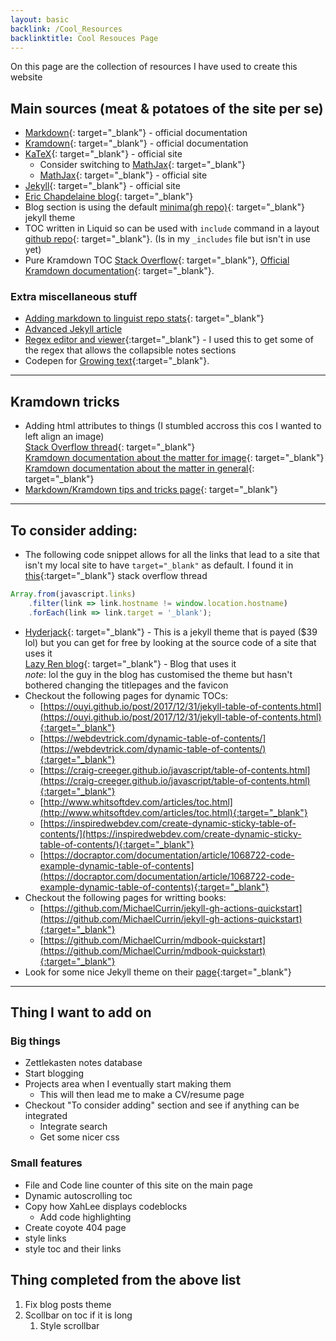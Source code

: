 ```yaml
---
layout: basic
backlink: /Cool_Resources
backlinktitle: Cool Resouces Page
---
```

On this page are the collection of resources I have used to create this website

## Main sources (meat & potatoes of the site per se)

* [Markdown](https://daringfireball.net/projects/markdown/){: target="_blank"} - official documentation
* [Kramdown](https://kramdown.gettalong.org/){: target="_blank"} - official documentation
* [KaTeX](https://katex.org/){: target="_blank"} - official site
	* Consider switching to [MathJax](https://kramdown.gettalong.org/math_engine/mathjax.html){: target="_blank"}
	* [MathJax](https://www.mathjax.org/){: target="_blank"} - official site
* [Jekyll](https://jekyllrb.com/){: target="_blank"} - official site
* [Eric Chapdelaine blog](https://ericchapdelaine.com/){: target="_blank"}
* Blog section is using the default [minima(gh repo)](https://github.com/jekyll/minima){: target="_blank"} jekyll theme
* TOC written in Liquid so can be used with `include` command in a layout [github repo](https://github.com/allejo/jekyll-toc){: target="_blank"}. (Is in my `_includes` file but isn't in use yet)
* Pure Kramdown TOC [Stack Overflow](https://stackoverflow.com/questions/38417624/table-of-contents-using-jekyll-and-kramdown){: target="_blank"}, [Official Kramdown documentation](https://kramdown.gettalong.org/converter/html.html#toc){: target="_blank"}.

### Extra miscellaneous stuff

* [Adding markdown to linguist repo stats](https://joshuatz.com/posts/2019/how-to-get-github-to-recognize-a-pure-markdown-repo/){: target="_blank"}
* [Advanced Jekyll article](https://dexp.in/articles/advanced-jekyll/)
* [Regex editor and viewer](https://regex101.com/r/8VJpSQ/1){:target="_blank"} - I used this to get some of the regex that allows the collapsible notes sections
* Codepen for [Growing text](https://codepen.io/Itsca/pen/kYYdor){:target="_blank"}.

---
## Kramdown tricks

* Adding html attributes to things (I stumbled accross this cos I wanted to left align an image)\
[Stack Overflow thread](https://stackoverflow.com/questions/23819197/jekyll-blog-post-centering-images){: target="_blank"}\
[Kramdown documentation about the matter for image](https://kramdown.gettalong.org/syntax.html#images){: target="_blank"}\
[Kramdown documentation about the matter in general](https://kramdown.gettalong.org/syntax.html#attribute-list-definitions){: target="_blank"}
* [Markdown/Kramdown tips and tricks page](https://about.gitlab.com/blog/2016/07/19/markdown-kramdown-tips-and-tricks/){: target="_blank"}

---

## To consider adding:

* The following code snippet allows for all the links that lead to a site that isn't my local site to have `target="_blank"` as default.
I found it in [this](https://stackoverflow.com/questions/4425198/can-i-create-links-with-target-blank-in-markdown){:target="_blank"} stack overflow thread
```js
Array.from(javascript.links)
    .filter(link => link.hostname != window.location.hostname)
    .forEach(link => link.target = '_blank');
```

* [Hyderjack](https://hydejack.com/){: target="_blank"} - This is a jekyll theme that is payed ($39 lol) but you can get for free by looking at the source code of a site that uses it\
[Lazy Ren blog](https://github.com/LazyRen/LazyRen.github.io){: target="_blank"} - Blog that uses it\
*note*: lol the guy in the blog has customised the theme but hasn't bothered changing the titlepages and the favicon
* Checkout the following pages for dynamic TOCs:
	* [https://ouyi.github.io/post/2017/12/31/jekyll-table-of-contents.html](https://ouyi.github.io/post/2017/12/31/jekyll-table-of-contents.html){:target="_blank"}
	* [https://webdevtrick.com/dynamic-table-of-contents/](https://webdevtrick.com/dynamic-table-of-contents/){:target="_blank"}
	* [https://craig-creeger.github.io/javascript/table-of-contents.html](https://craig-creeger.github.io/javascript/table-of-contents.html){:target="_blank"}
	* [http://www.whitsoftdev.com/articles/toc.html](http://www.whitsoftdev.com/articles/toc.html){:target="_blank"}
	* [https://inspiredwebdev.com/create-dynamic-sticky-table-of-contents/](https://inspiredwebdev.com/create-dynamic-sticky-table-of-contents/){:target="_blank"}
	* [https://docraptor.com/documentation/article/1068722-code-example-dynamic-table-of-contents](https://docraptor.com/documentation/article/1068722-code-example-dynamic-table-of-contents){:target="_blank"}
* Checkout the following pages for writting books:
	* [https://github.com/MichaelCurrin/jekyll-gh-actions-quickstart](https://github.com/MichaelCurrin/jekyll-gh-actions-quickstart){:target="_blank"}
	* [https://github.com/MichaelCurrin/mdbook-quickstart](https://github.com/MichaelCurrin/mdbook-quickstart){:target="_blank"}
* Look for some nice Jekyll theme on their [page](http://jekyllthemes.org/page9/){:target="_blank"}

---

## Thing I want to add on

### Big things
* Zettlekasten notes database
* Start blogging
* Projects area when I eventually start making them
	* This will then lead me to make a CV/resume page
* Checkout "To consider adding" section and see if anything can be integrated
	* Integrate search
	* Get some nicer css

### Small features
* File and Code line counter of this site on the main page
* Dynamic autoscrolling toc
* Copy how XahLee displays codeblocks
	* Add code highlighting
* Create coyote 404 page
* style links
* style toc and their links

## Thing completed from the above list

1. Fix blog posts theme
1. Scollbar on toc if it is long
	1. Style scrollbar

